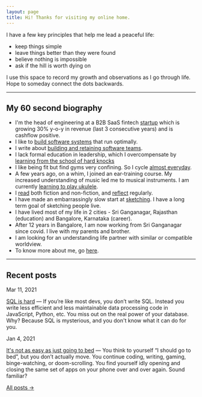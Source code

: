 ```yaml
---
layout: page
title: Hi! Thanks for visiting my online home.
---
```



I have a few key principles that help me lead a peaceful life:
-  keep things simple 
-  leave things better than they were found
-  believe nothing is impossible
-  ask if the hill is worth dying on

I use this space to record my growth and observations as I go through life. Hope to someday connect the dots backwards. 

---

## My 60 second biography

-   I'm the head of engineering at a B2B SaaS fintech [startup]() which is growing 30% y-o-y in revenue (last 3 consecutive years) and is cashflow positive. 
-   I like to [build software systems]() that run optimally. 
-   I write about [building and retaining software teams]().
-   I lack formal education in leadership, which I overcompensate by [learning from the school of hard knocks]()
-   I like being fit but find gyms very confining. So I cycle [almost everyday](). 
-   A few years ago, on a whim, I joined an ear-training course. My increased understanding of music led me to musical instruments. I am currently [learning to play ukulele](). 
-   I [read]() both fiction and non-fiction, and [reflect]() regularly. 
-   I have made an embarrassingly slow start at [sketching](). I have a long term goal of sketching people live.
-   I have lived most of my life in 2 cities - Sri Ganganagar, Rajasthan (education) and Bangalore, Karnataka (career). 
-   After 12 years in Bangalore, I am now working from Sri Ganganagar since covid. I live with my parents and brother. 
-   I am looking for an understanding life partner with similar or compatible worldview.
-  To know more about me, go [here]().


---

## Recent posts

Mar 11, 2021

[SQL is hard]() — If you’re like most devs, you don’t write SQL. Instead you write less efficient and less maintainable data processing code in JavaScript, Python, etc. You miss out on the real power of your database. Why? Because SQL is mysterious, and you don't know what it can do for you.

Jan 4, 2021

[It's not as easy as just going to bed]() — You think to yourself “I should go to bed”, but you don’t actually move. You continue coding, writing, gaming, binge-watching, or doom-scrolling. You find yourself idly opening and closing the same set of apps on your phone over and over again. Sound familiar?


[All posts →]()